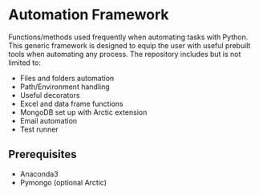 # Automation Framework
Functions/methods used frequently when automating tasks with Python. This generic framework is designed to equip the user with useful prebuilt tools when automating any process. The repository includes but is not limited to: 

- Files and folders automation
- Path/Environment handling
- Useful decorators
- Excel and data frame functions
- MongoDB set up with Arctic extension
- Email automation
- Test runner

## Prerequisites
* Anaconda3
* Pymongo (optional Arctic)